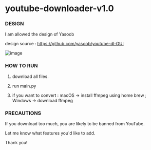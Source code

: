 # youtube-downloader-v1.0

### DESIGN

I am allowed the design of Yasoob

design source : https://github.com/yasoob/youtube-dl-GUI

![image](https://user-images.githubusercontent.com/45894275/52190625-7b8a5180-2883-11e9-9ef3-b311f7606a9c.png)



### HOW TO RUN



1. download all files.


2. run main.py


3. if you want to convert : macOS -> install ffmpeg using home brew ; Windows -> download ffmpeg


### PRECAUTIONS


If you download too much, you are likely to be banned from YouTube.

Let me know what features you'd like to add.

Thank you!









